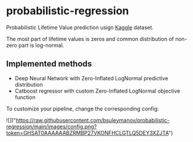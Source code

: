 # probabilistic-regression

Probabilistic Lifetime Value prediction usign [Kaggle](https://www.kaggle.com/c/acquire-valued-shoppers-challenge/data) dataset.

The most part of lifetime values is zeros and common distribution of non-zero part is log-normal.

## Implemented methods
- Deep Neural Network with Zero-Inflated LogNormal predictive distribution
- Catboost regressor with custom Zero-Inflated LogNormal objective function

To customize your pipeline, change the corresponding config:

![])"https://raw.githubusercontent.com/bsuleymanov/probabilistic-regression/main/images/config.png?token=GHSAT0AAAAAABZRMBP27VKONFHCLGTLQ5DEY3XZJTA")
